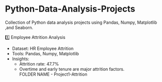 # Python-Data-Analysis-Projects
Collection of Python data analysis projects using Pandas, Numpy,  Matplotlib ,and Seaborn.

1️⃣ Employee Attrition Analysis
- Dataset: HR Employee Attrition
- Tools: Pandas, Numpy, Matplotlib
- Insights:
  - Attrition rate: 47.7%
  - Overtime and early tenure are major attrition factors.     
FOLDER NAME - Project1-Attrition
